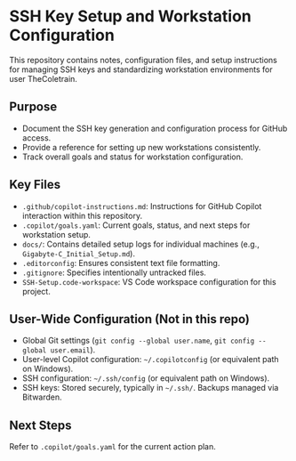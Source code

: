 # SSH Key Setup and Workstation Configuration

This repository contains notes, configuration files, and setup instructions for managing SSH keys and standardizing workstation environments for user TheColetrain.

## Purpose
- Document the SSH key generation and configuration process for GitHub access.
- Provide a reference for setting up new workstations consistently.
- Track overall goals and status for workstation configuration.

## Key Files
- `.github/copilot-instructions.md`: Instructions for GitHub Copilot interaction within this repository.
- `.copilot/goals.yaml`: Current goals, status, and next steps for workstation setup.
- `docs/`: Contains detailed setup logs for individual machines (e.g., `Gigabyte-C_Initial_Setup.md`).
- `.editorconfig`: Ensures consistent text file formatting.
- `.gitignore`: Specifies intentionally untracked files.
- `SSH-Setup.code-workspace`: VS Code workspace configuration for this project.

## User-Wide Configuration (Not in this repo)
- Global Git settings (`git config --global user.name`, `git config --global user.email`).
- User-level Copilot configuration: `~/.copilotconfig` (or equivalent path on Windows).
- SSH configuration: `~/.ssh/config` (or equivalent path on Windows).
- SSH keys: Stored securely, typically in `~/.ssh/`. Backups managed via Bitwarden.

## Next Steps
Refer to `.copilot/goals.yaml` for the current action plan.

